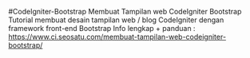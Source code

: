 #CodeIgniter-Bootstrap
Membuat Tampilan web CodeIgniter Bootstrap
Tutorial membuat desain tampilan web / blog CodeIgniter dengan framework front-end Bootstrap
Info lengkap + panduan : https://www.ci.seosatu.com/membuat-tampilan-web-codeigniter-bootstrap/
